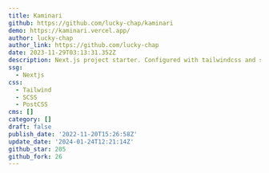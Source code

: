 ```yaml
---
title: Kaminari
github: https://github.com/lucky-chap/kaminari
demo: https://kaminari.vercel.app/
author: lucky-chap
author_link: https://github.com/lucky-chap
date: 2023-11-29T03:13:31.352Z
description: Next.js project starter. Configured with tailwindcss and shadcn-ui
ssg:
  - Nextjs
css:
  - Tailwind
  - SCSS
  - PostCSS
cms: []
category: []
draft: false
publish_date: '2022-11-20T15:26:58Z'
update_date: '2024-01-24T12:21:14Z'
github_star: 205
github_fork: 26
---
```

